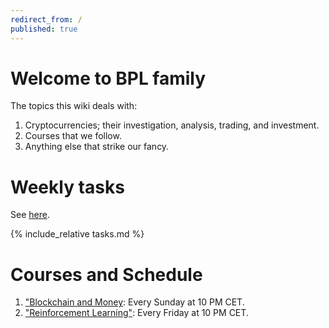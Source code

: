 ```yaml
---
redirect_from: /
published: true
---
```


# Welcome to BPL family

The topics this wiki deals with:
1. Cryptocurrencies; their investigation, analysis, trading, and investment.
2. Courses that we follow.
3. Anything else that strike our fancy.

# Weekly tasks

See [here](tasks.md).

{% include_relative tasks.md %}

# Courses and Schedule

1. ["Blockchain and Money](course_blockchain.md): Every Sunday at 10 PM CET.
2. ["Reinforcement Learning"](rl.md): Every Friday at 10 PM CET.

